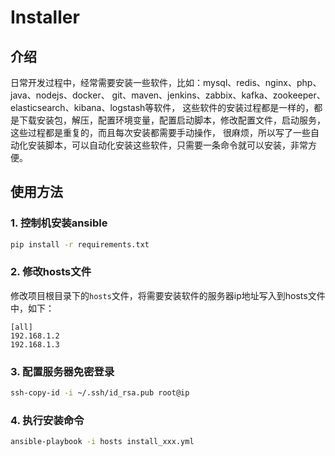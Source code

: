 # Installer

## 介绍
日常开发过程中，经常需要安装一些软件，比如：mysql、redis、nginx、php、java、nodejs、docker、
git、maven、jenkins、zabbix、kafka、zookeeper、elasticsearch、kibana、logstash等软件，
这些软件的安装过程都是一样的，都是下载安装包，解压，配置环境变量，配置启动脚本，修改配置文件，启动服务，这些过程都是重复的，而且每次安装都需要手动操作，
很麻烦，所以写了一些自动化安装脚本，可以自动化安装这些软件，只需要一条命令就可以安装，非常方便。

## 使用方法
### 1. 控制机安装ansible
```bash
pip install -r requirements.txt
```

### 2. 修改hosts文件
修改项目根目录下的`hosts`文件，将需要安装软件的服务器ip地址写入到hosts文件中，如下：
```
[all]
192.168.1.2
192.168.1.3
```

### 3. 配置服务器免密登录
```bash
ssh-copy-id -i ~/.ssh/id_rsa.pub root@ip
```

### 4. 执行安装命令
```bash
ansible-playbook -i hosts install_xxx.yml
```